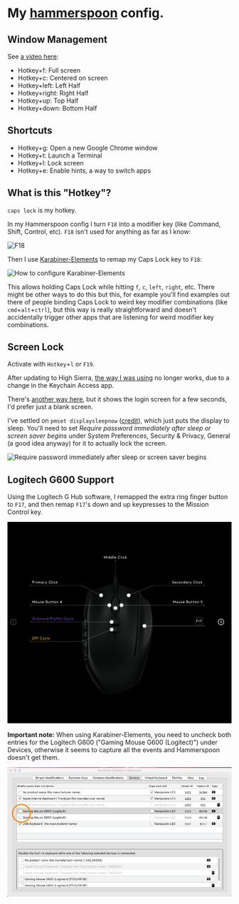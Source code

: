 # My [hammerspoon](http://www.hammerspoon.org/) config.

## Window Management

See [a video here](https://youtu.be/OjS6LqKEPcA):

* Hotkey+f: Full screen
* Hotkey+c: Centered on screen
* Hotkey+left: Left Half
* Hotkey+right: Right Half
* Hotkey+up: Top Half
* Hotkey+down: Bottom Half

## Shortcuts

* Hotkey+g: Open a new Google Chrome window
* Hotkey+t: Launch a Terminal
* Hotkey+l: Lock screen
* Hotkey+e: Enable hints, a way to switch apps

## What is this "Hotkey"?

`caps lock` is my hotkey.

In my Hammerspoon config I turn `F18` into a modifier key (like Command, Shift, Control, etc). `F18` isn't used for anything as far as I know:

![F18](apple-wireless-keyboard-numeric.png?raw=true "F18")

Then I use [Karabiner-Elements](https://github.com/tekezo/Karabiner-Elements) to remap my Caps Lock key to `F18`:

![How to configure Karabiner-Elements](Karabiner-Elements.png?raw=true "How to configure Karabiner-Elements")

This allows holding Caps Lock while hitting `f`, `c`, `left`, `right`, etc. There might be other ways to do this but this, for example you'll find examples out there of people binding Caps Lock to weird key modifier combinations (like `cmd`+`alt`+`ctrl`), but this way is really straightforward and doesn't accidentally trigger other apps that are listening for weird modifier key combinations.

## Screen Lock

Activate with `Hotkey`+`l` or `F19`.

After updating to High Sierra, [the way I was using](https://apple.stackexchange.com/a/123738) no longer works, due to a change in the Keychain Access app.

There's [another way here](https://stackoverflow.com/a/26492632), but it shows the login screen for a few seconds, I'd prefer just a blank screen.

I've settled on `pmset displaysleepnow` ([credit](https://apple.stackexchange.com/a/111493)), which just puts the display to sleep. You'll need to set _Require password immediately after sleep or screen saver begins_ under System Preferences, Security & Privacy, General (a good idea anyway) for it to actually lock the screen.

![Require password immediately after sleep or screen saver begins](L851F.png?raw=true "Require password immediately after sleep or screen saver begins")

## Logitech G600 Support

Using the Logitech G Hub software, I remapped the extra ring finger button to `F17`, and then remap `F17`'s down and up keypresses to the Mission Control key.

![Logitech G600 ring finger button remap in Logitech G Hub](logitech-g600-ring-finger-button.png?raw=true "Logitech G600 ring finger button remap in Logitech G Hub")

**Important note:** When using Karabiner-Elements, you need to uncheck both entries for the Logitech G600 ("Gaming Mouse G600 (Logitect)") under Devices, otherwise it seems to capture all the events and Hammerspoon doesn't get them.

![Karabiner Elements with G600 devices disabled](Karabiner-Elements-with-G600-disabled.png?raw=true "Karabiner Elements with G600 devices disabled")